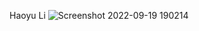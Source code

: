 Haoyu Li
![Screenshot 2022-09-19 190214](https://user-images.githubusercontent.com/37389868/191134682-4fab8dd1-0a84-436e-a92e-d160e406dbe6.png)
